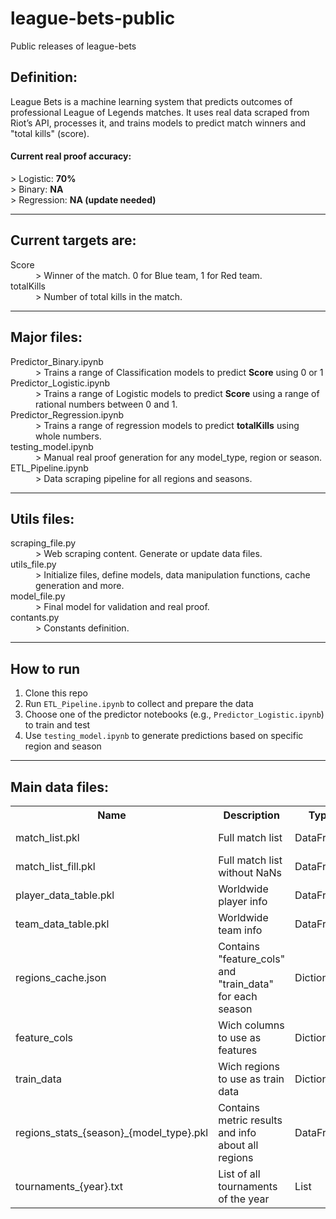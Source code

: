 # league-bets-public
Public releases of league-bets

## Definition:
League Bets is a machine learning system that predicts outcomes of professional League of Legends matches. It uses real data scraped from Riot’s API, processes it, and trains models to predict match winners and "total kills" (score).

#### Current real proof accuracy:
<dl>
  <dt>> Logistic: <b>70%</b></dt>
  <dt>> Binary: <b>NA</b></dt>
  <dt>> Regression: <b>NA (update needed)</b></dt>
</dl>

<hr>

## Current targets are:
<dl>
  <dt>Score</dt>
  <dd>> Winner of the match. 0 for Blue team, 1 for Red team.</dd>
  <dt>totalKills</dt>
  <dd>> Number of total kills in the match.</dd>
</dl>

<hr>

## Major files:
<dl>
  <dt>Predictor_Binary.ipynb</dt>
  <dd>> Trains a range of Classification models to predict <b>Score</b> using 0 or 1</dd>

  <dt>Predictor_Logistic.ipynb</dt>
  <dd>> Trains a range of Logistic models to predict <b>Score</b> using a range of rational numbers between 0 and 1.</dd>

  <dt>Predictor_Regression.ipynb</dt>
  <dd>> Trains a range of regression models to predict <b>totalKills</b> using whole numbers.</dd>

  <dt>testing_model.ipynb</dt>
  <dd>> Manual real proof generation for any model_type, region or season.</dd>

  <dt>ETL_Pipeline.ipynb</dt>
  <dd>> Data scraping pipeline for all regions and seasons.</dd>
</dl>

<hr>

## Utils files:
<dl>
  <dt>scraping_file.py</dt>
  <dd>> Web scraping content. Generate or update data files.</dd>

  <dt>utils_file.py</dt>
  <dd>> Initialize files, define models, data manipulation functions, cache generation and more.</dd>

  <dt>model_file.py</dt>
  <dd>> Final model for validation and real proof.</dd>

  <dt>contants.py</dt>
  <dd>> Constants definition.</dd>
</dl>

<hr>

## How to run

1. Clone this repo
2. Run `ETL_Pipeline.ipynb` to collect and prepare the data
3. Choose one of the predictor notebooks (e.g., `Predictor_Logistic.ipynb`) to train and test
4. Use `testing_model.ipynb` to generate predictions based on specific region and season

<hr>

## Main data files:

<table style="width:100%">
  <tr>
    <th>Name</th>
    <th>Description</th>
    <th>Type</th>
    <th>Class</th>
    <th>Length</th>
  </tr>
  <tr>
    <td>match_list.pkl</td>
    <td>Full match list</td>
    <td>DataFrame</td>
    <td>Treated Data</td>
    <td>≈29000</td>
  </tr>
  <tr>
    <td>match_list_fill.pkl</td>
    <td>Full match list without NaNs</td>
    <td>DataFrame</td>
    <td>Treated Data</td>
    <td>≈29000</td>
  </tr>
  <tr>
    <td>player_data_table.pkl</td>
    <td>Worldwide player info</td>
    <td>DataFrame</td>
    <td>Treated Data</td>
    <td>≈14000</td>
  </tr>
  <tr>
    <td>team_data_table.pkl</td>
    <td>Worldwide team info</td>
    <td>DataFrame</td>
    <td>Treated Data</td>
    <td>≈2300</td>
  </tr>
  <tr>
    <td>regions_cache.json</td>
    <td>Contains "feature_cols" and "train_data" for each season</td>
    <td>Dictionary</td>
    <td>Cache</td>
    <td>3</td>
  </tr>
  <tr>
    <td>feature_cols</td>
    <td>Wich columns to use as features</td>
    <td>Dictionary</td>
    <td>Cache</td>
    <td>Variable by region</td>
  </tr>
  <tr>
    <td>train_data</td>
    <td>Wich regions to use as train data</td>
    <td>Dictionary</td>
    <td>Cache</td>
    <td>Variable by region</td>
  </tr>
  <tr>
    <td>regions_stats_{season}_{model_type}.pkl</td>
    <td>Contains metric results and info about all regions</td>
    <td>DataFrame</td>
    <td>Cache</td>
    <td>Variable by season</td>
  </tr>
  <tr>
    <td>tournaments_{year}.txt</td>
    <td>List of all tournaments of the year</td>
    <td>List</td>
    <td>Raw Data</td>
    <td>Variable by year</td>
  </tr>
</table>

